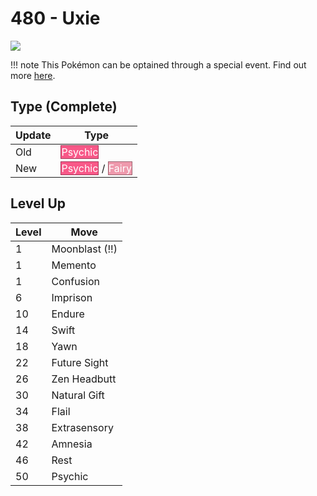 # 480 - Uxie
![][480]

!!! note
    This Pokémon can be optained through a special event. Find out more [here](/special_events/#uxie).

## Type (Complete)

Update | Type
---    | ---
Old    | <span style="color:white; background:#F85888; border: 1px solid #A13959">Psychic</span>
New    | <span style="color:white; background:#F85888; border: 1px solid #A13959">Psychic</span> / <span style="color:white; background:#EE99AC; border: 1px solid #9B6470">Fairy</span>

## Level Up

Level | Move
---   | ---
  1   | Moonblast (!!)
  1   | Memento
  1   | Confusion
  6   | Imprison
 10   | Endure
 14   | Swift
 18   | Yawn
 22   | Future Sight
 26   | Zen Headbutt
 30   | Natural Gift
 34   | Flail
 38   | Extrasensory
 42   | Amnesia
 46   | Rest
 50   | Psychic



[480]: /img/pokemon/480.png
